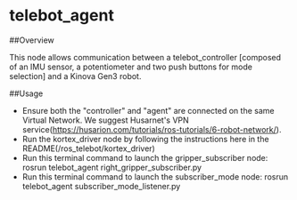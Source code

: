 # telebot_agent

##Overview

This node allows communication between a telebot_controller [composed of an IMU sensor, a potentiometer and two push buttons for mode selection] and a Kinova Gen3 robot.

##Usage

* Ensure both the "controller" and "agent" are connected on the same Virtual Network. We suggest Husarnet's VPN service(https://husarion.com/tutorials/ros-tutorials/6-robot-network/).
* Run the kortex_driver node by following the instructions here in the README(/ros_telebot/kortex_driver)
* Run this terminal command to launch the gripper_subscriber node:
    rosrun telebot_agent right_gripper_subscriber.py
* Run this terminal command to launch the subscriber_mode node:
    rosrun telebot_agent subscriber_mode_listener.py
  
